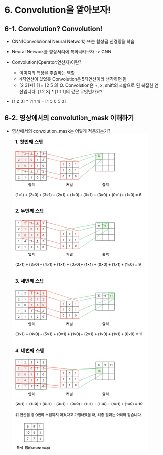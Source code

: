 # 6. Convolution을 알아보자!

## 6-1. Convolution? Convolution!
 - CNN(Convolutional Neural Network) 또는 합성곱 신경망을 학습

- Neural Network를 영상처리에 특화시켜보자 -> CNN
- Convolution(Operator:연산자)이란?
  - 이미지의 특징을 추출하는 역할 
  - 4칙연산이 있었듯 Convolution은 5칙연산이라 생각하면 됨
  - [2 3]*[1 1] = [2 5 3]
Q. Convolution은 +, x, shift의 조합으로 된 복잡한 연산입니다. [1 2 3] * [1 1 1]의 값은 무엇인가요?
- [1 2 3] * [1 1 1] = [1 3 6 5 3]

## 6-2. 영상에서의 convolution_mask 이해하기
- 영상에서의 convolution_mask는 어떻게 적용되는가?
![](./img/con_01.png)